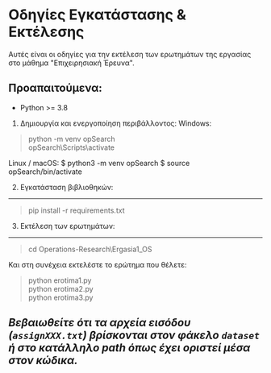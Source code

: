 Οδηγίες Εγκατάστασης & Εκτέλεσης
================================

Αυτές είναι οι οδηγίες για την εκτέλεση των ερωτημάτων της εργασίας στο μάθημα "Επιχειρησιακή Έρευνα".

Προαπαιτούμενα:
---------------
- Python >= 3.8

1. Δημιουργία και ενεργοποίηση περιβάλλοντος:
Windows:
> python -m venv opSearch <br>
> opSearch\Scripts\activate

Linux / macOS:
$ python3 -m venv opSearch
$ source opSearch/bin/activate

2. Εγκατάσταση βιβλιοθηκών:
----------------------------
> pip install -r requirements.txt

3. Εκτέλεση των ερωτημάτων:
----------------------------
> cd Operations-Research\Ergasia1_OS

Και στη συνέχεια εκτελέστε το ερώτημα που θέλετε:

> python erotima1.py  
> python erotima2.py  
> python erotima3.py

*Βεβαιωθείτε ότι τα αρχεία εισόδου (`assignXXX.txt`) βρίσκονται στον φάκελο `dataset` ή στο κατάλληλο path όπως έχει οριστεί μέσα στον κώδικα.*
---

